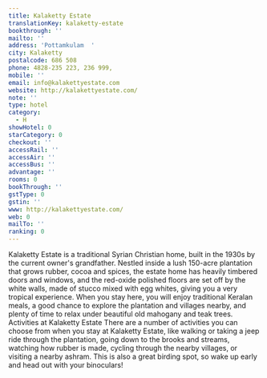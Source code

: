 ```yaml
---
title: Kalaketty Estate
translationKey: kalaketty-estate
bookthrough: ''
mailto: ''
address: 'Pottamkulam  '
city: Kalaketty
postalcode: 686 508
phone: 4828-235 223, 236 999,
mobile: ''
email: info@kalakettyestate.com
website: http://kalakettyestate.com/
note: ''
type: hotel
category:
  - H
showHotel: 0
starCategory: 0
checkout: ''
accessRail: ''
accessAir: ''
accessBus: ''
advantage: ''
rooms: 0
bookThrough: ''
gstType: 0
gstin: ''
www: http://kalakettyestate.com/
web: 0
mailTo: ''
ranking: 0
---
```







Kalaketty Estate is a traditional Syrian Christian home, built in the 1930s by the current owner's grandfather. Nestled inside a lush 150-acre plantation that grows rubber, cocoa and spices, the estate home has heavily timbered doors and windows, and the red-oxide polished floors are set off by the white walls, made of stucco mixed with egg whites, giving you a very tropical experience.     When you stay here, you will enjoy traditional Keralan meals, a good chance to explore the plantation and villages nearby, and plenty of time to relax under beautiful old mahogany and teak trees.         Activities at Kalaketty Estate      There are a number of activities you can choose from when you stay at Kalaketty Estate, like walking or taking a jeep ride through the plantation, going down to the brooks and streams, watching how rubber is made, cycling through the nearby villages, or visiting a nearby ashram. This is also a great birding spot, so wake up early and head out with your binoculars!